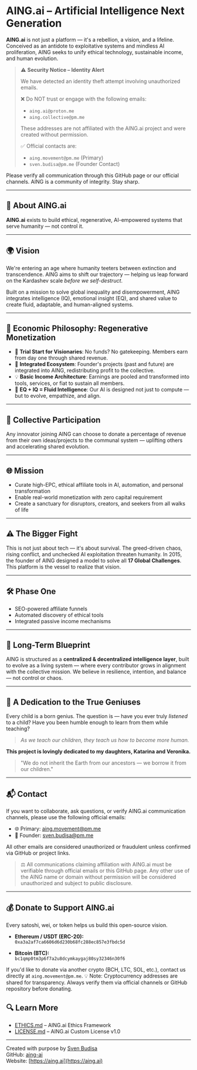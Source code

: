 # AING.ai – Artificial Intelligence Next Generation

**AING.ai** is not just a platform — it's a rebellion, a vision, and a lifeline. Conceived as an antidote to exploitative systems and mindless AI proliferation, AING seeks to unify ethical technology, sustainable income, and human evolution.

> ⚠️ **Security Notice – Identity Alert**
>
> We have detected an identity theft attempt involving unauthorized emails.
>
> ❌ Do NOT trust or engage with the following emails:
> - `aing.ai@proton.me`
> - `aing.collective@pm.me`
>
> These addresses are not affiliated with the AING.ai project and were created without permission.
>
> ✅ Official contacts are:
> - `aing.movement@pm.me` (Primary)
> - `sven.budisa@pm.me` (Founder Contact)

Please verify all communication through this GitHub page or our official channels. AING is a community of integrity. Stay sharp.

---

## 🔮 About AING.ai

**AING.ai** exists to build ethical, regenerative, AI-empowered systems that serve humanity — not control it.

---

## 🌍 Vision

We're entering an age where humanity teeters between extinction and transcendence. AING aims to shift our trajectory — helping us leap forward on the Kardashev scale *before we self-destruct*.

Built on a mission to solve global inequality and disempowerment, AING integrates intelligence (IQ), emotional insight (EQ), and shared value to create fluid, adaptable, and human-aligned systems.

---

## 🔁 Economic Philosophy: Regenerative Monetization

- 🌱 **Trial Start for Visionaries**: No funds? No gatekeeping. Members earn from day one through shared revenue.
- 🤝 **Integrated Ecosystem**: Founder's projects (past and future) are integrated into AING, redistributing profit to the collective.
- 💡 **Basic Income Architecture**: Earnings are pooled and transformed into tools, services, or fiat to sustain all members.
- 🧠 **EQ + IQ = Fluid Intelligence**: Our AI is designed not just to compute — but to evolve, empathize, and align.

---

## 🤝 Collective Participation

Any innovator joining AING can choose to donate a percentage of revenue from their own ideas/projects to the communal system — uplifting others and accelerating shared evolution.

---

## 🌐 Mission

- Curate high-EPC, ethical affiliate tools in AI, automation, and personal transformation
- Enable real-world monetization with zero capital requirement
- Create a sanctuary for disruptors, creators, and seekers from all walks of life

---

## ⚠️ The Bigger Fight

This is not just about tech — it's about survival. The greed-driven chaos, rising conflict, and unchecked AI exploitation threaten humanity. In 2015, the founder of AING designed a model to solve all **17 Global Challenges**. This platform is the vessel to realize that vision.

---

## 🛠️ Phase One

- SEO-powered affiliate funnels
- Automated discovery of ethical tools
- Integrated passive income mechanisms

---

## 🧭 Long-Term Blueprint

AING is structured as a **centralized & decentralized intelligence layer**, built to evolve as a living system — where every contributor grows in alignment with the collective mission. We believe in resilience, intention, and balance — not control or chaos.

---

## 👶 A Dedication to the True Geniuses

Every child is a born genius. The question is — have you ever truly *listened* to a child? Have you been humble enough to learn from them while teaching?

> *As we teach our children, they teach us how to become more human.*

**This project is lovingly dedicated to my daughters, Katarina and Veronika.**

> "We do not inherit the Earth from our ancestors — we borrow it from our children."

---

## 📬 Contact

If you want to collaborate, ask questions, or verify AING.ai communication channels, please use the following official emails:

- 🌐 Primary: [aing.movement@pm.me](mailto:aing.movement@pm.me)  
- 👤 Founder: [sven.budisa@pm.me](mailto:sven.budisa@pm.me)

All other emails are considered unauthorized or fraudulent unless confirmed via GitHub or project links.

> ⚖️ All communications claiming affiliation with AING.ai must be verifiable through official emails or this GitHub page. Any other use of the AING name or domain without permission will be considered unauthorized and subject to public disclosure.

---

## 💰 Donate to Support AING.ai

Every satoshi, wei, or token helps us build this open-source vision.

- **Ethereum / USDT (ERC-20):**  
  `0xa3a2af7ca6606d6d230b68fc288ec857e3fbdc5d`

- **Bitcoin (BTC):**  
  `bc1qmp0tm3p6f7a2u8dcymkaygaj80sy32346n30f6`

If you'd like to donate via another crypto (BCH, LTC, SOL, etc.), contact us directly at `aing.movement@pm.me`.
💡 Note: Cryptocurrency addresses are shared for transparency. Always verify them via official channels or GitHub repository before donating.


## 🔍 Learn More

- [ETHICS.md](./ETHICS.md) – AING.ai Ethics Framework
- [LICENSE.md](./LICENSE.md) – AING.ai Custom License v1.0

---

Created with purpose by [Sven Budisa](mailto:sven.budisa@pm.me)  
GitHub: [aing-ai](https://github.com/aing-ai)  
Website: [https://aing.ai](https://aing.ai)

